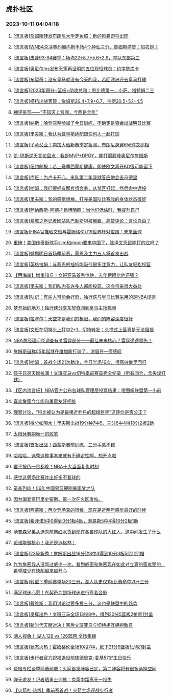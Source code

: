 ## 虎扑社区 
### 2023-10-11 04:04:18

1. [[流言板]詹姆斯转发布朗尼大学定妆照：新的风暴即将出现](https://bbs.hupu.com/62422309.html)

2. [[流言板]WNBA总决赛约翰内斯半场4个神仙三分，詹姆斯盛赞：加农炮！](https://bbs.hupu.com/62420600.html)

3. [[流言板]皮蓬93-94赛季：场均22+8.7+5.6+2.9，率队东部第三](https://bbs.hupu.com/62422887.html)

4. [[流言板]奥尼尔Ins发布无需再证明的五位现役球员：约字詹库卡](https://bbs.hupu.com/62423567.html)

5. [[流言板]东契奇：没有皇马就没有今天的我，若回欧洲还去皇马打球](https://bbs.hupu.com/62422193.html)

6. [[流言板]2023年得分+篮板+助攻总和：恩比德第一，小萨、塔特姆二三](https://bbs.hupu.com/62422417.html)

7. [[流言板]搭档出战表现：詹姆斯26.4+7.9+6.7，韦德20.5+5.1+4.5](https://bbs.hupu.com/62422842.html)

8. [神评鉴赏——“不知天上宫阙，今西是合年”](https://bbs.hupu.com/62417455.html)

9. [[流言板]纳斯：哈登完整参加了今日训练，不确定是否会出战明日比赛](https://bbs.hupu.com/62423604.html)

10. [[流言板]里夫斯：我认为普林斯适配跟任何人一起打球](https://bbs.hupu.com/62419452.html)

11. [[流言板]子承父业！南加大晒新赛季定妆照，布朗尼身穿6号球衣亮相](https://bbs.hupu.com/62416645.html)

12. [凯-琼斯逆天言论盘点：我是MVP+DPOY，能打爆巅峰奥尼尔詹姆斯](https://bbs.hupu.com/62415613.html)

13. [[流言板]纽约邮报：若上赛季西蒙斯健康，即使欧文离开KD很可能留下](https://bbs.hupu.com/62420561.html)

14. [[流言板]库班：为卢卡开心，来队第二年我就答应他会去马德里](https://bbs.hupu.com/62423682.html)

15. [[流言板]哈姆：我们要拥有那套组合拳，从禁区打起，然后命中远投](https://bbs.hupu.com/62419929.html)

16. [[流言板]里夫斯：我的感觉很棒，打完美国队比赛我的身体状态很好](https://bbs.hupu.com/62418114.html)

17. [[流言板]萨纳西斯-阿德托昆博晒照：当他们低估时，我提升自己](https://bbs.hupu.com/62421111.html)

18. [[流言板]费城之声记者因站队巴勒斯坦被解雇，高赞评论：言论自由？](https://bbs.hupu.com/62414885.html)

19. [[流言板]FIBA官推晒文班与霍姆格伦U19世界杯对位照：未来篮球](https://bbs.hupu.com/62420092.html)

20. [重磅！美国传奇街球手slim和moon要来中国了，陈泽文恶鼠能打的过吗？](https://bbs.hupu.com/62421037.html)

21. [[流言板]鹈鹕明日首场季前赛，蔡恩及主力五人将首发出战](https://bbs.hupu.com/62419376.html)

22. [[流言板]英格拉姆：与蔡恩的挡拆能吸引很多注意力，让队友轻松投篮](https://bbs.hupu.com/62423638.html)

23. [【西海岸】增重18斤！文班亚马首秀惊艳，去年榜眼比他还强？](https://bbs.hupu.com/62414827.html)

24. [[流言板]里夫斯：我们队内有许多人都能投篮，这会带来很大益处](https://bbs.hupu.com/62419297.html)

25. [[流言板]队记：有些人可能会好奇，独行侠与皇马比赛采用的是NBA规则](https://bbs.hupu.com/62423661.html)

26. [梦开始的地方！独行侠分享东契奇回到皇马主场视频](https://bbs.hupu.com/62421709.html)

27. [[流言板]拉塞尔：天空才是我们的极限，我们的阵容深度很好](https://bbs.hupu.com/62415695.html)

28. [[流言板]文班在切特头上打中2+1，切特转发：头撞式上篮真是无法阻挡](https://bbs.hupu.com/62413369.html)

29. [NBA总经理问卷调查有关雷霆部分——最佳未来核心？雷霆遥遥领先！](https://bbs.hupu.com/62423626.html)

30. [詹姆斯自称05年起就在维加斯打球了，浓眉在一旁感叹](https://bbs.hupu.com/62413548.html)

31. [[流言板]哈姆：首战全场21次助攻，今日半场16次，很高兴詹里回归](https://bbs.hupu.com/62419650.html)

32. [筷子兄弟天赋拉满！文班亚马vs切特季前赛首秀全纪录（所有回合，含失误打铁）](https://bbs.hupu.com/62411876.html)

33. [【区内流言板】NBA官方公布各球队管理层投票结果：塔图姆联盟第一小前](https://bbs.hupu.com/62423786.html)

34. [喜欢詹蜜今年能和勇蜜友好相处](https://bbs.hupu.com/62422713.html)

35. [理智讨论，“科比被认为是最接近乔丹的超级巨星”这评价是否公正？](https://bbs.hupu.com/62421549.html)

36. [[流言板]得分如喝水！里夫斯出战19分钟7中5，三分6中4得18分2板2助](https://bbs.hupu.com/62412581.html)

37. [太阳休赛期唯一的败笔](https://bbs.hupu.com/62423517.html)

38. [[流言板]首发出战！西蒙斯赛前训练，三分手感不错](https://bbs.hupu.com/62408219.html)

39. [哈哈哈，选秀这种事本来就有不确定性啊，想开点啦](https://bbs.hupu.com/62423631.html)

40. [君子报仇一秒都晚！NBA十大当面复仇时刻](https://bbs.hupu.com/62420531.html)

41. [感觉这俩场比赛炸出好多不看球的](https://bbs.hupu.com/62423501.html)

42. [拳拳到肉！06年中国男篮硬刚美国梦之队](https://bbs.hupu.com/62421757.html)

43. [因为偏爱贾巴里史密斯，第一次在火区发帖。](https://bbs.hupu.com/62422390.html)

44. [[流言板]西蒙斯：再次登场真的很棒，现在是近两年感觉最好的时候](https://bbs.hupu.com/62415062.html)

45. [[流言板]希菲诺5中0得到0分1板4助，刘易斯5中4得10分2板1助](https://bbs.hupu.com/62412622.html)

46. [汤普森兄弟从选秀前网红水货到现在各自球队的大红人，这中间发生了什么](https://bbs.hupu.com/62422138.html)

47. [论谁能做核心！我还是选格林！](https://bbs.hupu.com/62418619.html)

48. [[流言板]23号新秀！詹姆斯出战16分钟8中3得到10分3板5助1断1帽](https://bbs.hupu.com/62412568.html)

49. [作为詹密我从没骂过威少一次，看到威密和詹密现在如此对立真的蛮难受的，希望威少在快船越来越开心](https://bbs.hupu.com/62423286.html)

50. [[流言板]转型？季前赛单场20三分，湖人队史仅1场比赛命中20+三分](https://bbs.hupu.com/62413346.html)

51. [满足球迷心愿！东契奇为到场球迷进行签名合影](https://bbs.hupu.com/62422018.html)

52. [[流言板]戴维斯：我们讨论过要多投三分，这也是联盟中的趋势](https://bbs.hupu.com/62415418.html)

53. [[流言板]发挥出色！文班亚马全场13投8中，得到20分5篮板2抢断1封盖](https://bbs.hupu.com/62411008.html)

54. [[流言板]新时代天赋对决！赛后文班亚马与切特相互拥抱致意](https://bbs.hupu.com/62411610.html)

55. [湖人视角！   湖人129 vs 126篮网  全场集锦](https://bbs.hupu.com/62413040.html)

56. [[流言板]状态火热！霍姆格伦全场10投7中，砍下21分9篮板1助攻1封盖](https://bbs.hupu.com/62410992.html)

57. [[流言板]步行者官方祝福退役前锋德里克-麦基57岁生日快乐](https://bbs.hupu.com/62422069.html)

58. [费根专栏谈季前赛前瞻：火箭首发阵容已定，第二阵容将有很多选择空间](https://bbs.hupu.com/62422515.html)

59. [弹无虚发！记者晒勇士训练：克莱中距离无一投失](https://bbs.hupu.com/62413857.html)

60. [【火箭社·热线】季前赛首战！火箭主场迎战步行者](https://bbs.hupu.com/62420876.html)

